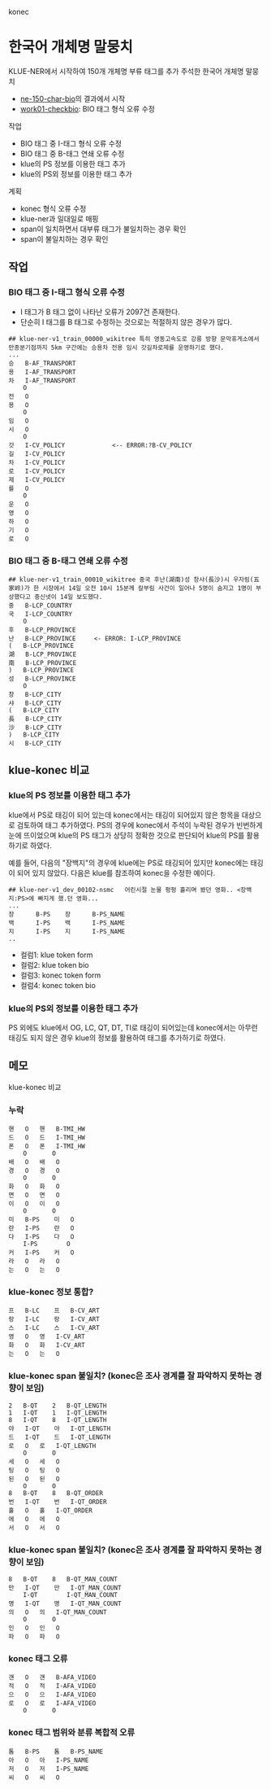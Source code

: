 konec

# 한국어 개체명 말뭉치 

KLUE-NER에서 시작하여 150개 개체명 부류 태그를 추가 주석한 한국어 개체명 말뭉치

- [ne-150-char-bio](../ne-150-char-bio)의 결과에서 시작
- [work01-checkbio](#work01-checkbio): BIO 태그 형식 오류 수정


작업

- BIO 태그 중 I-태그 형식 오류 수정
- BIO 태그 중 B-태그 연쇄 오류 수정
- klue의 PS 정보를 이용한 태그 추가
- klue의 PS외 정보를 이용한 태그 추가

계획


- konec 형식 오류 수정
- klue-ner과 일대일로 매핑
- span이 일치하면서 대부류 태그가 불일치하는 경우 확인
- span이 불일치하는 경우 확인

## 작업

<a name="work01-checkbio"></a>

### BIO 태그 중 I-태그 형식 오류 수정

- I 태그가 B 태그 없이 나타난 오류가 2097건 존재한다.
- 단순히 I 태그를 B 태그로 수정하는 것으로는 적절하지 않은 경우가 많다.

```
## klue-ner-v1_train_00000_wikitree	특히 영동고속도로 강릉 방향 문막휴게소에서 만종분기점까지 5km 구간에는 승용차 전용 임시 갓길차로제를 운영하기로 했다.
...
승	B-AF_TRANSPORT
용	I-AF_TRANSPORT
차	I-AF_TRANSPORT
 	O
전	O
용	O
 	O
임	O
시	O
 	O
갓	I-CV_POLICY             <-- ERROR:?B-CV_POLICY
길	I-CV_POLICY
차	I-CV_POLICY
로	I-CV_POLICY
제	I-CV_POLICY
를	O
 	O
운	O
영	O
하	O
기	O
로	O
```

### BIO 태그 중 B-태그 연쇄 오류 수정

```
## klue-ner-v1_train_00010_wikitree	중국 후난(湖南)성 창샤(長沙)시 우자링(五家岭)가 한 시장에서 14일 오전 10시 15분께 칼부림 사건이 일어나 5명이 숨지고 1명이 부상했다고 중신넷이 14일 보도했다.
중	B-LCP_COUNTRY
국	I-LCP_COUNTRY
 	O
후	B-LCP_PROVINCE
난	B-LCP_PROVINCE     <- ERROR: I-LCP_PROVINCE
(	B-LCP_PROVINCE
湖	B-LCP_PROVINCE
南	B-LCP_PROVINCE
)	B-LCP_PROVINCE
성	B-LCP_PROVINCE
 	O
창	B-LCP_CITY
샤	B-LCP_CITY
(	B-LCP_CITY
長	B-LCP_CITY
沙	B-LCP_CITY
)	B-LCP_CITY
시	B-LCP_CITY
```

## klue-konec 비교 

### klue의 PS 정보를 이용한 태그 추가

klue에서 PS로 태깅이 되어 있는데 konec에서는 태깅이 되어있지 않은 항목을
대상으로 검토하여 태그 추가하였다. PS의 경우에 konec에서 주석이 누락된 경우가 
빈번하게 눈에 뜨이었으며 klue의 PS 태그가 상당히 정확한 것으로 판단되어 
klue의 PS를 활용하기로 하였다.

예를 들어, 다음의 "장백지"의 경우에 klue에는 PS로 태깅되어 있지만 konec에는
태깅이 되어 있지 않았다. 다음은 klue를 참조하여 konec을 수정한 예이다.

```
## klue-ner-v1_dev_00102-nsmc   어린시절 눈물 펑펑 흘리며 봤던 영화.. <장백지:PS>에 빠지게 했.던 영화...
...
장      B-PS    장      B-PS_NAME
백      I-PS    백      I-PS_NAME
지      I-PS    지      I-PS_NAME
..
```

- 컬럼1: klue token form
- 컬럼2: klue token bio
- 컬럼3: konec token form
- 컬럼4: konec token bio

### klue의 PS외 정보를 이용한 태그 추가

PS 외에도 klue에서 OG, LC, QT, DT, TI로 태깅이 되어있는데 konec에서는 아무런
태깅도 되지 않은 경우 klue의 정보를 활용하여 태그를 추가하기로 하였다.




## 메모

klue-konec 비교


### 누락

```
핸	O	핸	B-TMI_HW
드	O	드	I-TMI_HW
폰	O	폰	I-TMI_HW
 	O	 	O
배	O	배	O
경	O	경	O
 	O	 	O
화	O	화	O
면	O	면	O
이	O	이	O
 	O	 	O
미	B-PS	미	O
란	I-PS	란	O
다	I-PS	다	O
 	I-PS	 	O
커	I-PS	커	O
라	O	라	O
는	O	는	O
```


### klue-konec 정보 통합?

```
프	B-LC	프	B-CV_ART
랑	I-LC	랑	I-CV_ART
스	I-LC	스	I-CV_ART
영	O	영	I-CV_ART
화	O	화	I-CV_ART
는	O	는	O
```


### klue-konec span 불일치? (konec은 조사 경계를 잘 파악하지 못하는 경향이 보임)

```
2	B-QT	2	B-QT_LENGTH
1	I-QT	1	I-QT_LENGTH
8	I-QT	8	I-QT_LENGTH
야	I-QT	야	I-QT_LENGTH
드	I-QT	드	I-QT_LENGTH
로	O	로	I-QT_LENGTH
 	O	 	O
세	O	세	O
팅	O	팅	O
된	O	된	O
 	O	 	O
8	B-QT	8	B-QT_ORDER
번	I-QT	번	I-QT_ORDER
홀	O	홀	I-QT_ORDER
에	O	에	O
서	O	서	O
```

### klue-konec span 불일치? (konec은 조사 경계를 잘 파악하지 못하는 경향이 보임)

```
8	B-QT	8	B-QT_MAN_COUNT
만	I-QT	만	I-QT_MAN_COUNT
 	I-QT	 	I-QT_MAN_COUNT
명	I-QT	명	I-QT_MAN_COUNT
의	O	의	I-QT_MAN_COUNT
 	O	 	O
인	O	인	O
파	O	파	O
```

### konec 태그 오류 

```
걘	O	걘	B-AFA_VIDEO
적	O	적	I-AFA_VIDEO
으	O	으	I-AFA_VIDEO
로	O	로	I-AFA_VIDEO
 	O	 	O
```  

### konec 태그 범위와 분류 복합적 오류

```
톰	B-PS	톰	B-PS_NAME
아	O	아	I-PS_NAME
저	O	저	I-PS_NAME
씨	O	씨	O
```
